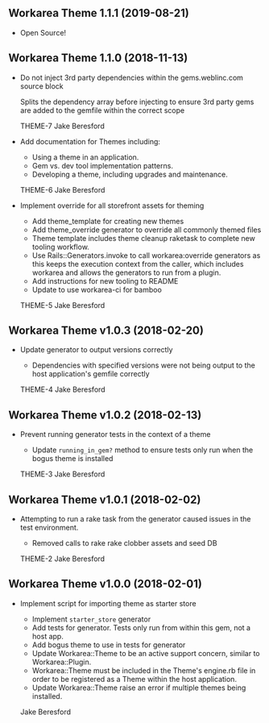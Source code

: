 Workarea Theme 1.1.1 (2019-08-21)
--------------------------------------------------------------------------------

*   Open Source!



Workarea Theme 1.1.0 (2018-11-13)
--------------------------------------------------------------------------------

*   Do not inject 3rd party dependencies within the gems.weblinc.com source block

    Splits the dependency array before injecting to ensure 3rd party gems are added to the gemfile within the correct scope

    THEME-7
    Jake Beresford

*   Add documentation for Themes including:

    * Using a theme in an application.
    * Gem vs. dev tool implementation patterns.
    * Developing a theme, including upgrades and maintenance.

    THEME-6
    Jake Beresford

*   Implement override for all storefront assets for theming

    * Add theme_template for creating new themes
    * Add theme_override generator to override all commonly themed files
    * Theme template includes theme cleanup raketask to complete new tooling workflow.
    * Use Rails::Generators.invoke to call workarea:override generators as this keeps the execution context from the caller, which includes workarea and allows the generators to run from a plugin.
    * Add instructions for new tooling to README
    * Update to use workarea-ci for bamboo

    THEME-5
    Jake Beresford



Workarea Theme v1.0.3 (2018-02-20)
--------------------------------------------------------------------------------

*   Update generator to output versions correctly

    * Dependencies with specified versions were not being output to the host application's gemfile correctly

    THEME-4
    Jake Beresford



Workarea Theme v1.0.2 (2018-02-13)
--------------------------------------------------------------------------------

*   Prevent running generator tests in the context of a theme

    * Update `running_in_gem?` method to ensure tests only run when the bogus theme is installed

    THEME-3
    Jake Beresford



Workarea Theme v1.0.1 (2018-02-02)
--------------------------------------------------------------------------------

*   Attempting to run a rake task from the generator caused issues in the test environment.

    * Removed calls to rake rake clobber assets and seed DB

    THEME-2
    Jake Beresford



Workarea Theme v1.0.0 (2018-02-01)
--------------------------------------------------------------------------------
*   Implement script for importing theme as starter store

    * Implement `starter_store` generator
    * Add tests for generator. Tests only run from within this gem, not a host app.
    * Add bogus theme to use in tests for generator
    * Update Workarea::Theme to be an active support concern, similar to Workarea::Plugin.
    * Workarea::Theme must be included in the Theme's engine.rb file in order to be registered as a Theme within the host application.
    * Update Workarea::Theme raise an error if multiple themes being installed.

    Jake Beresford
